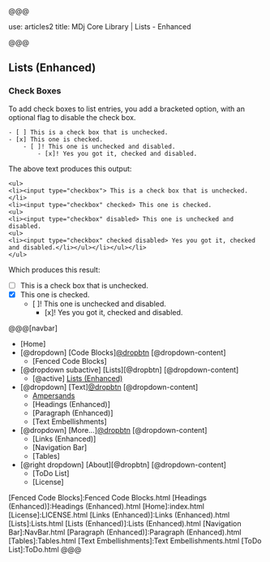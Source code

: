 @@@

use: articles2
title: MDj Core Library | Lists - Enhanced

@@@


## Lists (Enhanced)

### Check Boxes
To add check boxes to list entries, you add a bracketed option, with an optional
flag to disable the check box.

~~~
- [ ] This is a check box that is unchecked.
- [x] This one is checked.
    - [ ]! This one is unchecked and disabled.
        - [x]! Yes you got it, checked and disabled.
~~~
The above text produces this output:

~~~
<ul>
<li><input type="checkbox"> This is a check box that is unchecked.</li>
<li><input type="checkbox" checked> This one is checked.
<ul>
<li><input type="checkbox" disabled> This one is unchecked and disabled.
<ul>
<li><input type="checkbox" checked disabled> Yes you got it, checked and disabled.</li></ul></li></ul></li>
</ul>
~~~

Which produces this result:

- [ ] This is a check box that is unchecked.
- [x] This one is checked.
    - [ ]! This one is unchecked and disabled.
        - [x]! Yes you got it, checked and disabled.



@@@[navbar]
- [Home]
- [@dropdown] [Code Blocks][@dropbtn](#)
[@dropdown-content]
    - [Fenced Code Blocks]
- [@dropdown subactive] [Lists][@dropbtn]
[@dropdown-content]
    - [@active] [Lists (Enhanced)](#)
- [@dropdown] [Text][@dropbtn](#)
[@dropdown-content]
    - [Ampersands]
    - [Headings (Enhanced)]
    - [Paragraph (Enhanced)]
    - [Text Embellishments]
- [@dropdown] [More...][@dropbtn](#)
[@dropdown-content]
    - [Links (Enhanced)]
    - [Navigation Bar]
    - [Tables]
- [@right dropdown] [About][@dropbtn]
[@dropdown-content]
    - [ToDo List]
    - [License]


[About]:About.html
[Ampersands]:Ampersands.html
[Fenced Code Blocks]:Fenced Code Blocks.html
[Headings (Enhanced)]:Headings (Enhanced).html
[Home]:index.html
[License]:LICENSE.html
[Links (Enhanced)]:Links (Enhanced).html
[Lists]:Lists.html
[Lists (Enhanced)]:Lists (Enhanced).html
[Navigation Bar]:NavBar.html
[Paragraph (Enhanced)]:Paragraph (Enhanced).html
[Tables]:Tables.html
[Text Embellishments]:Text Embellishments.html
[ToDo List]:ToDo.html
@@@
